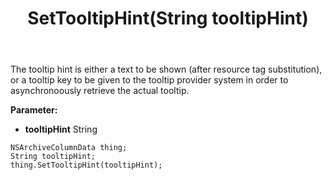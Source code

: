 ﻿---
uid: crmscript_ref_NSArchiveColumnData_SetTooltipHint
title: SetTooltipHint(String tooltipHint)
intellisense: NSArchiveColumnData.SetTooltipHint
keywords: NSArchiveColumnData, GetTooltipHint
so.topic: reference
---

The tooltip hint is either a text to be shown (after resource tag substitution), or a tooltip key to be given to the tooltip provider system in order to asynchronoously retrieve the actual tooltip.

**Parameter:** 
 - **tooltipHint** String

```crmscript
NSArchiveColumnData thing;
String tooltipHint;
thing.SetTooltipHint(tooltipHint);
```

